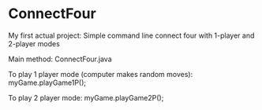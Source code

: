 # ConnectFour
My first actual project: Simple command line connect four with 1-player and 2-player modes

Main method: ConnectFour.java

To play 1 player mode (computer makes random moves):
myGame.playGame1P();

To play 2 player mode:
myGame.playGame2P();
